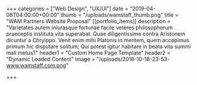 +++
categories = ["Web Design", "UX/UI"]
date = "2019-04-08T04:00:00+00:00"
thumb = "/uploads/wamstaff_thumb.png"
title = "WAM Partners Website Proposal"
[[portfolio_items]]
description = "Varietates autem iniurasque fortunae facile veteres philosophorum praeceptis instituta vita superabat. Quae diligentissime contra Aristonem dicuntur a Chryippo. Venit enim mihi Platonis in mentem, quem accepimus primum hic disputare solitum; Qui potest igitur habitare in beata vita summi mali metus?"
header1 = "Custom Home Page Template"
header2 = "Dynamic Loaded Content"
image = "/uploads/2018-10-18-23-53-www.wamstaff.com.png"

+++
